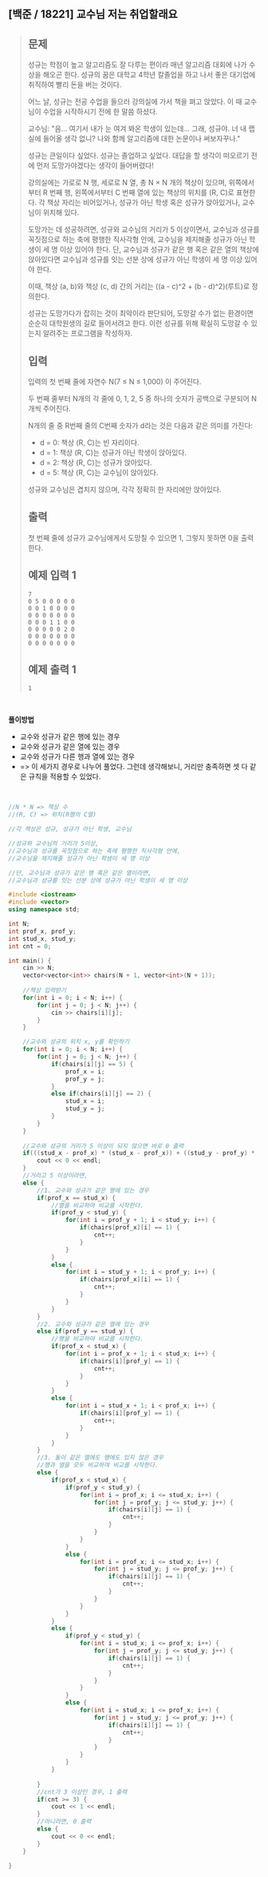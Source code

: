 ## [백준 / 18221] 교수님 저는 취업할래요

> ## 문제
>
> 성규는 학점이 높고 알고리즘도 잘 다루는 편이라 매년 알고리즘 대회에 나가 수상을 해오곤 한다. 성규의 꿈은 대학교 4학년 칼졸업을 하고 나서 좋은 대기업에 취직하여 빨리 돈을 버는 것이다.
>
> 어느 날, 성규는 전공 수업을 들으러 강의실에 가서 책을 펴고 앉았다. 이 때 교수님이 수업을 시작하시기 전에 한 말씀 하셨다.
>
> 교수님: "음... 여기서 내가 눈 여겨 봐온 학생이 있는데... 그래, 성규야. 너 내 랩실에 들어올 생각 없니? 나와 함께 알고리즘에 대한 논문이나 써보자꾸나."
>
> 성규는 큰일이다 싶었다. 성규는 졸업하고 싶었다. 대답을 할 생각이 떠오르기 전에 먼저 도망가야겠다는 생각이 들어버렸다!
>
> 강의실에는 가로로 N 행, 세로로 N 열, 총 N × N 개의 책상이 있으며, 위쪽에서부터 R 번째 행, 왼쪽에서부터 C 번째 열에 있는 책상의 위치를 (R, C)로 표현한다. 각 책상 자리는 비어있거나, 성규가 아닌 학생 혹은 성규가 앉아있거나, 교수님이 위치해 있다.
>
> 도망가는 데 성공하려면, 성규와 교수님의 거리가 5 이상이면서, 교수님과 성규를 꼭짓점으로 하는 축에 평행한 직사각형 안에, 교수님을 제지해줄 성규가 아닌 학생이 세 명 이상 있어야 한다.
> 단, 교수님과 성규가 같은 행 혹은 같은 열의 책상에 앉아있다면 교수님과 성규를 잇는 선분 상에 성규가 아닌 학생이 세 명 이상 있어야 한다.
>
> 이때, 책상 (a, b)와 책상 (c, d) 간의 거리는 ((a - c)^2 + (b - d)^2)(루트)로 정의한다.
>
> 성규는 도망가다가 잡히는 것이 최악이라 판단되어, 도망갈 수가 없는 환경이면 순순히 대학원생의 길로 들어서려고 한다. 이런 성규를 위해 확실히 도망갈 수 있는지 알려주는 프로그램을 작성하자.
>
> ## 입력
>
> 입력의 첫 번째 줄에 자연수 N(7 ≤ N ≤ 1,000) 이 주어진다.
>
> 두 번째 줄부터 N개의 각 줄에 0, 1, 2, 5 중 하나의 숫자가 공백으로 구분되어 N개씩 주어진다.
>
> N개의 줄 중 R번째 줄의 C번째 숫자가 d라는 것은 다음과 같은 의미를 가진다:
>
> - d = 0: 책상 (R, C)는 빈 자리이다.
> - d = 1: 책상 (R, C)는 성규가 아닌 학생이 앉아있다.
> - d = 2: 책상 (R, C)는 성규가 앉아있다.
> - d = 5: 책상 (R, C)는 교수님이 앉아있다.
>
> 성규와 교수님은 겹치지 않으며, 각각 정확히 한 자리에만 앉아있다.
>
> ## 출력
>
> 첫 번째 줄에 성규가 교수님에게서 도망칠 수 있으면 1, 그렇지 못하면 0을 출력한다.
>
> ## 예제 입력 1
>
> ```
> 7
> 0 5 0 0 0 0 0
> 0 0 1 0 0 0 0
> 0 0 0 0 0 0 0
> 0 0 0 1 1 0 0
> 0 0 0 0 0 2 0
> 0 0 0 0 0 0 0
> 0 0 0 0 0 0 0
> ```
>
> ## 예제 출력 1
>
> ```
> 1
> ```

<br>

**풀이방법**

- 교수와 성규가 같은 행에 있는 경우
- 교수와 성규가 같은 열에 있는 경우
- 교수와 성규가 다른 행과 열에 있는 경우
- => 이 세가지 경우로 나누어 풀었다. 그런데 생각해보니, 거리만 충족하면 셋 다 같은 규칙을 적용할 수 있었다.

<br>

```cpp
//N * N => 책상 수
//(R, C) => 위치(R행의 C열)

//각 책상은 성규, 성규가 아닌 학생, 교수님

//성규와 교수님의 거리가 5이상,
//교수님과 성규를 꼭짓점으로 하는 축에 평행한 직사각형 안에,
//교수님을 제지해줄 성규가 아닌 학생이 세 명 이상

//단, 교수님과 성규가 같은 행 혹은 같은 열이라면,
//교수님과 성규를 잇는 선분 상에 성규가 아닌 학생이 세 명 이상

#include <iostream>
#include <vector>
using namespace std;

int N;
int prof_x, prof_y;
int stud_x, stud_y;
int cnt = 0;

int main() {
    cin >> N;
    vector<vector<int>> chairs(N + 1, vector<int>(N + 1));
    
    //책상 입력받기
    for(int i = 0; i < N; i++) {
        for(int j = 0; j < N; j++) {
            cin >> chairs[i][j];
        }
    }

    //교수와 성규의 위치 x, y를 확인하기
    for(int i = 0; i < N; i++) {
        for(int j = 0; j < N; j++) {
            if(chairs[i][j] == 5) {
                prof_x = i;
                prof_y = j;
            }
            else if(chairs[i][j] == 2) {
                stud_x = i;
                stud_y = j;
            }
        }
    }
    
    //교수와 성규의 거리가 5 이상이 되지 않으면 바로 0 출력
    if(((stud_x - prof_x) * (stud_x - prof_x)) + ((stud_y - prof_y) * (stud_y - prof_y)) < 25) {
        cout << 0 << endl;
    }
    //거리고 5 이상이라면,
    else {
        //1. 교수와 성규가 같은 행에 있는 경우
        if(prof_x == stud_x) {
            //열을 비교하여 비교를 시작한다.
            if(prof_y < stud_y) {
                for(int i = prof_y + 1; i < stud_y; i++) {
                    if(chairs[prof_x][i] == 1) {
                        cnt++;
                    }
                }
            }
            else {
                for(int i = stud_y + 1; i < prof_y; i++) {
                    if(chairs[prof_x][i] == 1) {
                        cnt++;
                    }
                }
            }
        }
        //2. 교수와 성규가 같은 열에 있는 경우
        else if(prof_y == stud_y) {
            //행을 비교하여 비교를 시작한다.
            if(prof_x < stud_x) {
                for(int i = prof_x + 1; i < stud_x; i++) {
                    if(chairs[i][prof_y] == 1) {
                        cnt++;
                    }
                }
            }
            else {
                for(int i = stud_x + 1; i < prof_x; i++) {
                    if(chairs[i][prof_y] == 1) {
                        cnt++;
                    }
                }
            }
        }
        //3. 둘이 같은 열에도 행에도 있지 않은 경우
        //행과 열을 모두 비교하여 비교를 시작한다.
        else {
            if(prof_x < stud_x) {
                if(prof_y < stud_y) {
                    for(int i = prof_x; i <= stud_x; i++) {
                        for(int j = prof_y; j <= stud_y; j++) {
                            if(chairs[i][j] == 1) {
                                cnt++;
                            }
                        }
                    }
                }
                else {
                    for(int i = prof_x; i <= stud_x; i++) {
                        for(int j = stud_y; j <= prof_y; j++) {
                            if(chairs[i][j] == 1) {
                                cnt++;
                            }
                        }
                    }
                }
            }
            else {
                if(prof_y < stud_y) {
                    for(int i = stud_x; i <= prof_x; i++) {
                        for(int j = prof_y; j <= stud_y; j++) {
                            if(chairs[i][j] == 1) {
                                cnt++;
                            }
                        }
                    }
                }
                else {
                    for(int i = stud_x; i <= prof_x; i++) {
                        for(int j = stud_y; j <= prof_y; j++) {
                            if(chairs[i][j] == 1) {
                                cnt++;
                            }
                        }
                    }
                }
            }
            
        }
        //cnt가 3 이상인 경우, 1 출력
        if(cnt >= 3) {
            cout << 1 << endl;
        }
        //아니라면, 0 출력
        else {
            cout << 0 << endl;
        }
    }

}

```


